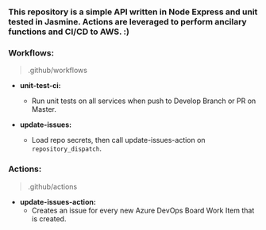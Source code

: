 ### This repository is a simple API written in Node Express and unit tested in Jasmine. Actions are leveraged to perform ancilary functions and CI/CD to AWS. :)

### Workflows:
> .github/workflows

- **unit-test-ci:**
  - Run unit tests on all services when push to Develop Branch or PR on Master.

- **update-issues:**
  - Load repo secrets, then call update-issues-action on `repository_dispatch`.

### Actions:
> .github/actions

- **update-issues-action:**
  - Creates an issue for every new Azure DevOps Board Work Item that is created.

